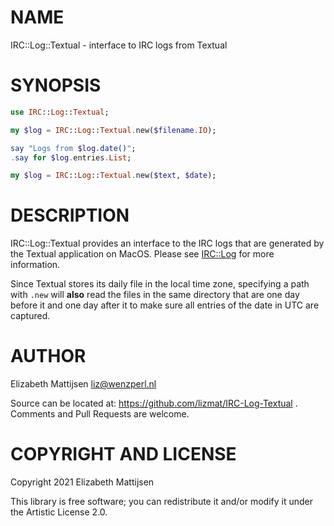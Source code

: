 NAME
====

IRC::Log::Textual - interface to IRC logs from Textual

SYNOPSIS
========

```raku
use IRC::Log::Textual;

my $log = IRC::Log::Textual.new($filename.IO);

say "Logs from $log.date()";
.say for $log.entries.List;

my $log = IRC::Log::Textual.new($text, $date);
```

DESCRIPTION
===========

IRC::Log::Textual provides an interface to the IRC logs that are generated by the Textual application on MacOS. Please see [IRC::Log](IRC::Log) for more information.

Since Textual stores its daily file in the local time zone, specifying a path with `.new` will **also** read the files in the same directory that are one day before it and one day after it to make sure all entries of the date in UTC are captured.

AUTHOR
======

Elizabeth Mattijsen <liz@wenzperl.nl>

Source can be located at: https://github.com/lizmat/IRC-Log-Textual . Comments and Pull Requests are welcome.

COPYRIGHT AND LICENSE
=====================

Copyright 2021 Elizabeth Mattijsen

This library is free software; you can redistribute it and/or modify it under the Artistic License 2.0.

